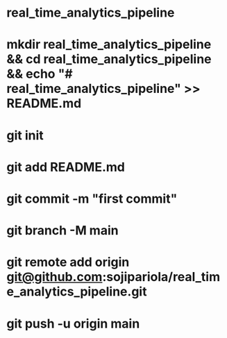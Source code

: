 # real_time_analytics_pipeline
# mkdir real_time_analytics_pipeline && cd real_time_analytics_pipeline &&  echo "# real_time_analytics_pipeline" >> README.md
# git init         
# git add README.md
# git commit -m "first commit"
# git branch -M main                                                               
# git remote add origin git@github.com:sojipariola/real_time_analytics_pipeline.git
# git push -u origin main

